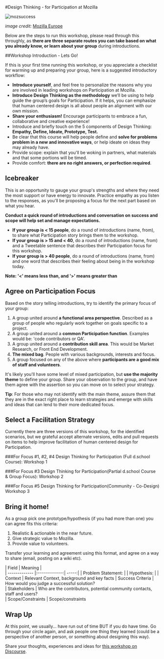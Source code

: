 #Design Thinking - for Participation at Mozilla

![mozsuccess](https://farm4.staticflickr.com/3934/15435620299_6473f04e8a_z.jpg)

*image credit:* [Mozilla Europe](https://www.flickr.com/photos/mozillaeu/)

Below are the steps to run this workshop, please read through this throughly, as **there are three separate routes you can take based on what you already know, or learn about your group** during introductions.

##Workshop Introduction - Lets Go!

If this is your first time running this workshop, or you appreciate a checklist for warming up and preparing your group, here is a suggested introductory workflow:

* **Introduce yourself**, and feel free to personalize the reasons why you are involved in leading workshops on Participation at Mozilla.  
* **Introduce Design Thinking as the methodology** we’ll be using to help guide the group’s goals for Participation.  If it helps, you can emphasize that human centered design is all about people an alignment with our own mission.  
* **Share your enthusiasm!** Encourage participants to embrace a fun, collaborative and creative experience!
* Introduce and briefly touch on the 5 components of Design Thinking:
**Empathy, Define, Ideate, Prototype, Test.**
* Be clear that this course will help people define and **solve for problems problem in a new and innovative ways**, or help ideate on ideas they may already have.
* Provide scope: explain that you'll be woking in partners, what materials and that some portions will be timed.  
* Provide comfort:  **there are no right answers, or perfection required**.

## Icebreaker 

This is an opportunity to gauge your group's strengths and where they need the most support or have energy to innovate.
Practice empathy as you listen to the responses, as you'll be proposing a focus for the next part based on what you hear.

**Conduct a quick round of introductions and conversation on success and scope will help set and manage expectations.** 

* **If your group is < 15 people**, do a round of introductions (name, from), to share what Participation story brings them to the workshop.
* **If your group is > 15 and < 40**, do a round of introductions (name, from) and a Tweetable sentence that describes their Participation focus for this workshop.
* **If your group is > 40 people**, do a round of introductions (name, from) and one word that describes their feeling about being in the workshop today. 

**Note: '<' means less than, and  '>' means greater than**

## Agree on Participation Focus

Based on the story telling introductions, try to identify the primary focus of your group:

1. A group united around **a functional area perspective**. Described as a group of people who regularly work together on goals specific to a project.  
2. A group united around a **common Participation function**. Examples would be: 'code contributors or QA'.
3. A group united around a **contribution skill area**.  This would be Market Research, or Front End Development.
4. **The mixed bag**.  People with various backgrounds, interests and focus.
5. A group focused on any of the above where **participants are a good mix of staff and volunteers**.

It's likely you'll have some level of mixed participation, but **use the majority theme** to define your group.  Share your observation to the group, and have them agree with the assertion so you can move on to select your strategy.  

**Tip**: For those who may not identify with the main theme, assure them that they are in the exact right place to learn strategies and emerge with skills and ideas that can lend to their more dedicated focus.

## Select a Facilitation Strategy 

Currently there are three versions of this workshop, for the identified scenarios, but we grateful accept alternate versions, edits and pull requests on items to help improve facilitation of human centered design for Participation.

###For Focus #1, #2, #4
  Design Thinking for Participation (Full d.school Course): Workshop 1

###For Focus #3
  Design Thinking for Participation(Partial d.school Course & Group Focus): Workshop 2
  
###For Focus #5
  Design Thinking for Participation(Community - Co-Design) Workshop 3

## Bring it home!

As a group pick one prototype/hypothesis (if you had more than one) you can agree fits this criteria:

1. Realistic & actionable in the near future.
2. Give strategic value to Mozilla.
3. Provide value to volunteers.


Transfer your learning and agreement using this format, and agree on a way to share (email, posting on a wiki etc).

| Field      |    Meaning      |  
| ------------- |:-------------:| -----:|
| Problem Statement: |
| Hypothesis: |
| Context      | Relevant Context, background and key facts 
| Success Criteria     | How would you judge a successful solution?    
| Stakeholders | Who are the contributors, potential community contacts, staff and users?     
| Scope/Constraints | Scope/constraints  

## Wrap Up

At this point, we usually... have run out of time BUT if you do have time.  Go through your circle again, and ask people one thing they learned (could be a perspective of another person, or something about designing this way).

Share your thoughts, experiences and ideas for [this workshop on Discourse](https://discourse.mozilla-community.org/t/design-thinking-for-mozilla-participation/2800).

   


